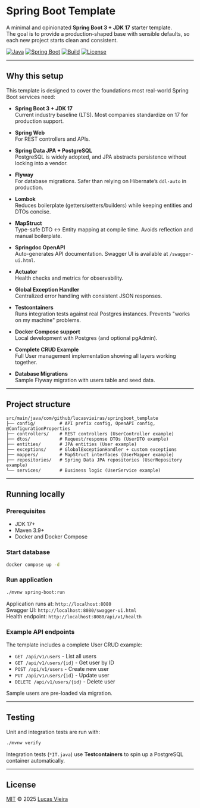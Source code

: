 # Spring Boot Template

A minimal and opinionated **Spring Boot 3 + JDK 17** starter template.  
The goal is to provide a production-shaped base with sensible defaults, so each new project starts clean and consistent.

[![Java](https://img.shields.io/badge/Java-17-blue.svg?style=flat&logo=java)]()
[![Spring Boot](https://img.shields.io/badge/Spring%20Boot-3.x-brightgreen.svg?style=flat&logo=springboot)]()
[![Build](https://img.shields.io/github/actions/workflow/status/lucasvieiras/springboot-template/maven.yml?branch=main&style=flat)]()
[![License](https://img.shields.io/badge/License-MIT-yellow.svg?style=flat)]()

---

## Why this setup

This template is designed to cover the foundations most real-world Spring Boot services need:

- **Spring Boot 3 + JDK 17**  
  Current industry baseline (LTS). Most companies standardize on 17 for production support.

- **Spring Web**  
  For REST controllers and APIs.

- **Spring Data JPA + PostgreSQL**  
  PostgreSQL is widely adopted, and JPA abstracts persistence without locking into a vendor.

- **Flyway**  
  For database migrations. Safer than relying on Hibernate’s `ddl-auto` in production.

- **Lombok**  
  Reduces boilerplate (getters/setters/builders) while keeping entities and DTOs concise.

- **MapStruct**  
  Type-safe DTO ↔ Entity mapping at compile time. Avoids reflection and manual boilerplate.

- **Springdoc OpenAPI**  
  Auto-generates API documentation. Swagger UI is available at `/swagger-ui.html`.

- **Actuator**  
  Health checks and metrics for observability.

- **Global Exception Handler**  
  Centralized error handling with consistent JSON responses.

- **Testcontainers**  
  Runs integration tests against real Postgres instances. Prevents "works on my machine" problems.

- **Docker Compose support**  
  Local development with Postgres (and optional pgAdmin).

- **Complete CRUD Example**  
  Full User management implementation showing all layers working together.

- **Database Migrations**  
  Sample Flyway migration with users table and seed data.

---

## Project structure

```text
src/main/java/com/github/lucasvieiras/springboot_template
├── config/         # API prefix config, OpenAPI config, @ConfigurationProperties
├── controllers/    # REST controllers (UserController example)
├── dtos/           # Request/response DTOs (UserDTO example)
├── entities/       # JPA entities (User example)
├── exceptions/     # GlobalExceptionHandler + custom exceptions
├── mappers/        # MapStruct interfaces (UserMapper example)
├── repositories/   # Spring Data JPA repositories (UserRepository example)
└── services/       # Business logic (UserService example)
```

---

## Running locally

### Prerequisites

- JDK 17+
- Maven 3.9+
- Docker and Docker Compose

### Start database

```bash
docker compose up -d
```

### Run application

```bash
./mvnw spring-boot:run
```

Application runs at: `http://localhost:8080`  
Swagger UI: `http://localhost:8080/swagger-ui.html`  
Health endpoint: `http://localhost:8080/api/v1/health`

### Example API endpoints

The template includes a complete User CRUD example:

- `GET /api/v1/users` - List all users
- `GET /api/v1/users/{id}` - Get user by ID
- `POST /api/v1/users` - Create new user
- `PUT /api/v1/users/{id}` - Update user
- `DELETE /api/v1/users/{id}` - Delete user

Sample users are pre-loaded via migration.

---

## Testing

Unit and integration tests are run with:

```bash
./mvnw verify
```

Integration tests (`*IT.java`) use **Testcontainers** to spin up a PostgreSQL container automatically.

---

## License

[MIT](LICENSE) © 2025 [Lucas Vieira](https://github.com/lucasvieiras)
